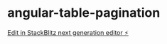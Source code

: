 # angular-table-pagination

[Edit in StackBlitz next generation editor ⚡️](https://stackblitz.com/~/github.com/dardymarc/angular-table-pagination)